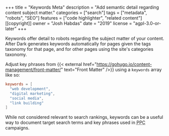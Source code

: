 +++
title = "Keywords Meta"
description = "Add semantic detail regarding content subject matter."
categories = ["search"]
tags = ["metadata", "robots", "SEO"]
features = ["code highlighter", "related content"]
[[copyright]]
  owner = "Josh Habdas"
  date = "2019"
  license = "agpl-3.0-or-later"
+++

Keywords offer detail to robots regarding the subject matter of your content. After Dark generates keywords automatically for pages given the tags taxonomy for that page, and for other pages using the site's categories taxonomy.

Adjust key phrases from {{< external href="https://gohugo.io/content-management/front-matter/" text="Front Matter" />}} using a `keywords` array like so:

```toml
keywords = [
  "web development",
  "digital marketing",
  "social media",
  "link building"
]
```

While not considered relevant to search rankings, keywords can be a useful way to document target search terms and key phrases used in <abbr title="Pay Per Click">PPC</abbr> campaigns.
